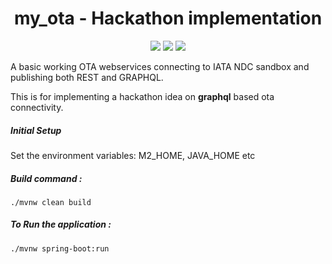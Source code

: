 <h1 align="center">
    my_ota - Hackathon implementation
</h1>
<p align="center">
    <a href="https://github.com/surajcm/my_ota/commits/" title="Last Commit"><img src="https://img.shields.io/github/last-commit/surajcm/my_ota?style=flat"></a>
    <a href="https://github.com/surajcm/my_ota/issues" title="Open Issues"><img src="https://img.shields.io/github/issues/surajcm/my_ota?style=flat"></a>
    <a href="https://github.com/surajcm/my_ota/blob/master/LICENSE" title="License"><img src="https://img.shields.io/badge/License-MIT-green.svg?style=flat"></a>
</p>
A basic working OTA webservices connecting to IATA NDC sandbox and publishing both REST and GRAPHQL. 

This is for implementing a hackathon idea on **graphql** based ota connectivity.

##### Initial Setup
Set the environment variables: 
M2_HOME, JAVA_HOME etc

##### Build command :
`./mvnw clean build`

##### To Run the application :
`./mvnw spring-boot:run`


